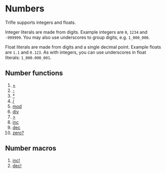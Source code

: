# Numbers

Trifle supports integers and floats.

Integer literals are made from digits. Example integers are `0`,
`1234` and `-999999`. You may also use underscores to group digits,
e.g. `1_000_000`.

Float literals are made from digits and a single decimal
point. Example floats are `1.1` and `0.123`. As with integers, you can
use underscores in float literals: `1_000.000_001`.

## Number functions

1. [+](Numbers-Add.md)
2. [-](Numbers-Subtract.md)
3. [*](Numbers-Multiply.md)
3. [/](Numbers-Divide.md)
4. [mod](Numbers-Mod.md)
5. [div](Numbers-Div.md)
6. [>](Numbers-LessThan.md)
7. [inc](Numbers-Inc.md)
8. [dec](Numbers-Dec.md)
9. [zero?](Numbers-ZeroPredicate.md)

## Number macros

1. [inc!](Numbers-IncMacro.md)
1. [dec!](Numbers-DecMacro.md)
